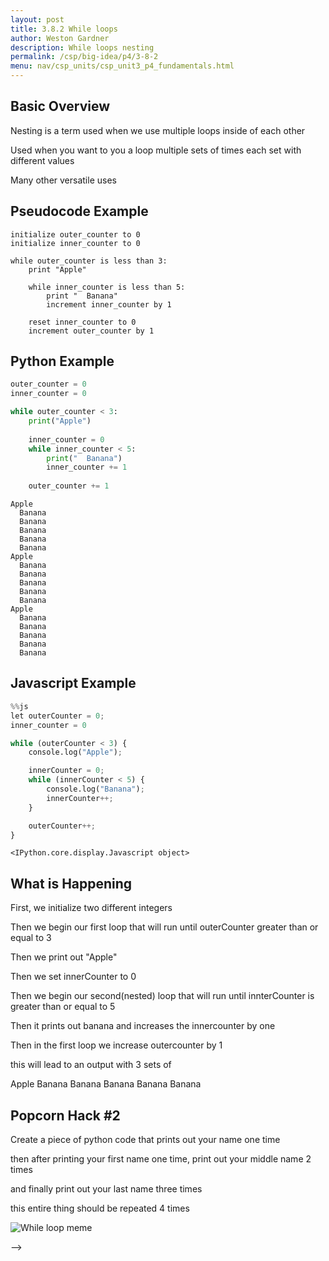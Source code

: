 ```yaml
---
layout: post
title: 3.8.2 While loops
author: Weston Gardner
description: While loops nesting
permalink: /csp/big-idea/p4/3-8-2
menu: nav/csp_units/csp_unit3_p4_fundamentals.html
---
```


## Basic Overview

Nesting is a term used when we use multiple loops inside of each other

Used when you want to you a loop multiple sets of times each set with different values

Many other versatile uses


## Pseudocode Example

```pseudocode
initialize outer_counter to 0
initialize inner_counter to 0

while outer_counter is less than 3:
    print "Apple"
    
    while inner_counter is less than 5:
        print "  Banana"
        increment inner_counter by 1
    
    reset inner_counter to 0
    increment outer_counter by 1
```

## Python Example



```python
outer_counter = 0
inner_counter = 0

while outer_counter < 3:
    print("Apple")
    
    inner_counter = 0
    while inner_counter < 5:
        print("  Banana")
        inner_counter += 1
    
    outer_counter += 1
```

    Apple
      Banana
      Banana
      Banana
      Banana
      Banana
    Apple
      Banana
      Banana
      Banana
      Banana
      Banana
    Apple
      Banana
      Banana
      Banana
      Banana
      Banana


## Javascript Example


```python
%%js
let outerCounter = 0;
inner_counter = 0

while (outerCounter < 3) {
    console.log("Apple");

    innerCounter = 0;
    while (innerCounter < 5) {
        console.log("Banana");
        innerCounter++;
    }

    outerCounter++;
}
```


    <IPython.core.display.Javascript object>


## What is Happening

First, we initialize two different integers

Then we begin our first loop that will run until outerCounter greater than or equal to 3

Then we print out "Apple"

Then we set innerCounter to 0

Then we begin our second(nested) loop that will run until innterCounter is greater than or equal to 5

Then it prints out banana and increases the innercounter by one

Then in the first loop we increase outercounter by 1

this will lead to an output with 3 sets of

Apple
Banana
Banana
Banana
Banana
Banana

## Popcorn Hack #2

Create a piece of python code that prints out your name one time

then after printing your first name one time, print out your middle name 2 times

and finally print out your last name three times

this entire thing should be repeated 4 times

<img src="https://encrypted-tbn0.gstatic.com/images?q=tbn:ANd9GcSyW9jA-EOKAdNPZGx2Ev8thWLS5k6WBLFq7g&s" alt="While loop meme"></img>

<script src="https://utteranc.es/client.js"
        repo="nighthawkcoders/bi5_digitaldivide"
        issue-term="title"
        label="blogpost-comment"
        theme="github-light"
        crossorigin="anonymous"
        async>
</script>
-->
